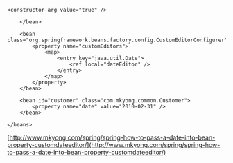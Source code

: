     <constructor-arg value="true" />

    	</bean>

    	<bean class="org.springframework.beans.factory.config.CustomEditorConfigurer">
    		<property name="customEditors">
    			<map>
    				<entry key="java.util.Date">
    					<ref local="dateEditor" />
    				</entry>
    			</map>
    		</property>
    	</bean>

    	<bean id="customer" class="com.mkyong.common.Customer">
    		<property name="date" value="2010-02-31" />
    	</bean>

    </beans>

[http://www.mkyong.com/spring/spring-how-to-pass-a-date-into-bean-property-customdateeditor/](http://www.mkyong.com/spring/spring-how-to-pass-a-date-into-bean-property-customdateeditor/)
